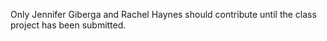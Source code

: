 Only Jennifer Giberga and Rachel Haynes should contribute until the class project has been submitted.
